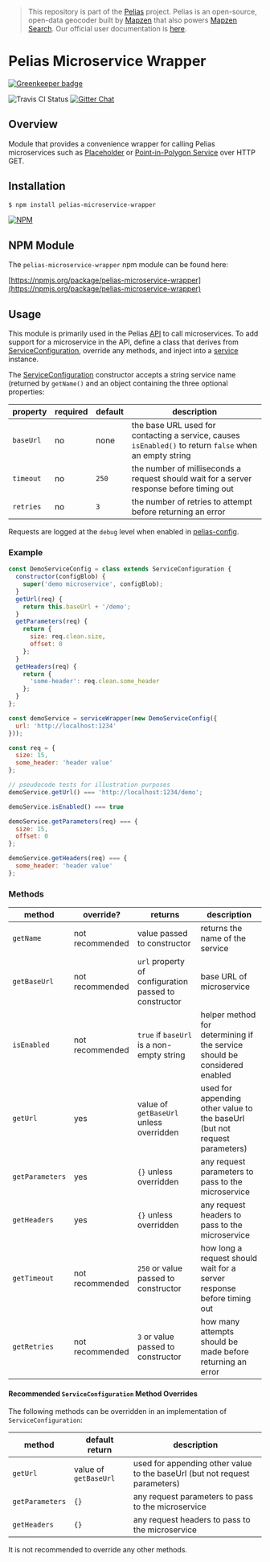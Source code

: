 > This repository is part of the [Pelias](https://github.com/pelias/pelias) project. Pelias is an open-source, open-data geocoder built by [Mapzen](https://www.mapzen.com/) that also powers [Mapzen Search](https://mapzen.com/projects/search). Our official user documentation is [here](https://mapzen.com/documentation/search/).

# Pelias Microservice Wrapper

[![Greenkeeper badge](https://badges.greenkeeper.io/pelias/microservice-wrapper.svg)](https://greenkeeper.io/)

![Travis CI Status](https://travis-ci.org/pelias/microservice-wrapper.svg)
[![Gitter Chat](https://badges.gitter.im/pelias/pelias.svg)](https://gitter.im/pelias/pelias?utm_source=badge&utm_medium=badge&utm_campaign=pr-badge)

## Overview

Module that provides a convenience wrapper for calling Pelias microservices such as [Placeholder](https://github.com/pelias/placeholder) or [Point-in-Polygon Service](https://github.com/pelias/pip-service) over HTTP GET.  

## Installation

```bash
$ npm install pelias-microservice-wrapper
```

[![NPM](https://nodei.co/npm/pelias-microservice-wrapper.png?downloads=true&stars=true)](https://nodei.co/npm/pelias-microservice-wrapper)

## NPM Module

The `pelias-microservice-wrapper` npm module can be found here:

[https://npmjs.org/package/pelias-microservice-wrapper](https://npmjs.org/package/pelias-microservice-wrapper)

## Usage

This module is primarily used in the Pelias [API](https://github.com/pelias/api) to call microservices.  To add support for a microservice in the API, define a class that derives from [ServiceConfiguration](https://github.com/pelias/microservice-wrapper/blob/master/ServiceConfiguration.js), override any methods, and inject into a [service](https://github.com/pelias/microservice-wrapper/blob/master/service.js) instance.  

The [ServiceConfiguration](https://github.com/pelias/microservice-wrapper/blob/master/ServiceConfiguration.js) constructor accepts a string service name (returned by `getName()` and an object containing the three optional properties:

| property | required | default | description |
| --- | --- | --- | --- |
| `baseUrl` | no | none | the base URL used for contacting a service, causes `isEnabled()` to return `false` when an empty string |
| `timeout` | no | `250` | the number of milliseconds a request should wait for a server response before timing out |
| `retries` | no | `3` | the number of retries to attempt before returning an error |

Requests are logged at the `debug` level when enabled in [pelias-config](https://github.com/pelias/config).

### Example

```javascript
const DemoServiceConfig = class extends ServiceConfiguration {
  constructor(configBlob) {
    super('demo microservice', configBlob);
  }
  getUrl(req) {
    return this.baseUrl + '/demo';
  }
  getParameters(req) {
    return {
      size: req.clean.size,
      offset: 0
    };
  }
  getHeaders(req) {
    return {
      'some-header': req.clean.some_header
    };
  }
};

const demoService = serviceWrapper(new DemoServiceConfig({
  url: 'http://localhost:1234'
}));

const req = {
  size: 15,
  some_header: 'header value'
};

// pseudocode tests for illustration purposes
demoService.getUrl() === 'http://localhost:1234/demo';

demoService.isEnabled() === true

demoService.getParameters(req) === {
  size: 15,
  offset: 0
};

demoService.getHeaders(req) === {
  some_header: 'header value'
};
```

### Methods

| method | override? | returns | description |
| --- | --- | --- | --- |
| `getName` | not recommended | value passed to constructor | returns the name of the service |
| `getBaseUrl` | not recommended | `url` property of configuration passed to constructor | base URL of microservice |
| `isEnabled` | not recommended | `true` if `baseUrl` is a non-empty string | helper method for determining if the service should be considered enabled |
| `getUrl` | yes | value of `getBaseUrl` unless overridden | used for appending other value to the baseUrl (but not request parameters) |
| `getParameters` | yes| `{}` unless overridden | any request parameters to pass to the microservice |
| `getHeaders` | yes | `{}` unless overridden | any request headers to pass to the microservice |
| `getTimeout` | not recommended | `250` or value passed to constructor | how long a request should wait for a server response before timing out |
| `getRetries` | not recommended | `3` or value passed to constructor | how many attempts should be made before returning an error |

#### Recommended `ServiceConfiguration` Method Overrides

The following methods can be overridden in an implementation of `ServiceConfiguration`:

| method | default return | description |
| --- | --- | --- |
| `getUrl` | value of `getBaseUrl` | used for appending other value to the baseUrl (but not request parameters) |
| `getParameters` | `{}` | any request parameters to pass to the microservice |
| `getHeaders` | `{}` | any request headers to pass to the microservice |

It is not recommended to override any other methods.
